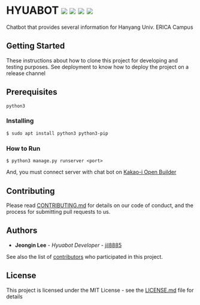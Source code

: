 # HYUABOT ![](https://img.shields.io/static/v1?label=release&message=v1.0&color=blue) ![](https://img.shields.io/static/v1?label=Framework&message=python3-django&color=skyblue) ![](https://img.shields.io/static/v1?label=author&message=Jeongin-Lee&color=green) ![](https://github.com/jil8885/hyuabot-mainline/workflows/Deploy/badge.svg)

Chatbot that provides several information for Hanyang Univ. ERICA Campus

## Getting Started

These instructions about how to clone this project for developing and testing purposes. See deployment to know how to deploy the project on a release channel

## Prerequisites
```
python3
```

### Installing
```
$ sudo apt install python3 python3-pip
```

### How to Run
```
$ python3 manage.py runserver <port>
```
And, you must connect server with chat bot on [Kakao-i Open Builder](https://i.kakao.com/openbuilder)

## Contributing

Please read [CONTRIBUTING.md](https://gist.github.com/PurpleBooth/b24679402957c63ec426) for details on our code of conduct, and the process for submitting pull requests to us.

## Authors

* **Jeongin Lee** - *Hyuabot Developer* - [jil8885](https://github.com/jil8885)

See also the list of [contributors](https://github.com/jil8885/hyuabot-mainline/contributors) who participated in this project.

## License

This project is licensed under the MIT License - see the [LICENSE.md](LICENSE) file for details